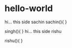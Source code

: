 # hello-world
hi... this side sachin
sachin(){
}

singh(){
}
hi... this side rishu






rishu(){
}
